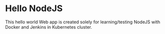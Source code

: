 # Hello NodeJS

This hello world Web app is created solely for learning/testing NodeJS with Docker and Jenkins in Kubernetes cluster.